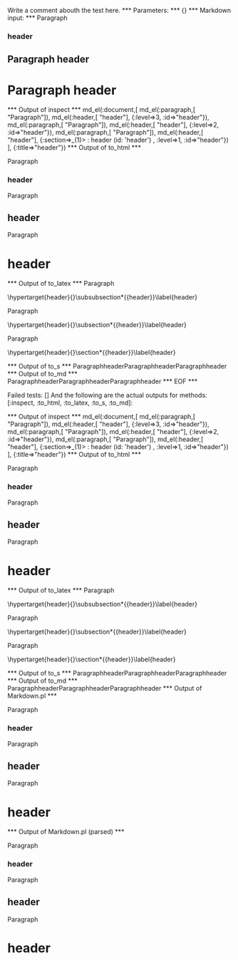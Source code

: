 Write a comment abouth the test here.
*** Parameters: ***
{}
*** Markdown input: ***
Paragraph
### header ###

Paragraph
header
------

Paragraph
header
======

*** Output of inspect ***
md_el(:document,[
	md_el(:paragraph,[	"Paragraph"]),
	md_el(:header,[	"header"], {:level=>3, :id=>"header"}),
	md_el(:paragraph,[	"Paragraph"]),
	md_el(:header,[	"header"], {:level=>2, :id=>"header"}),
	md_el(:paragraph,[	"Paragraph"]),
	md_el(:header,[	"header"], {:section=>_(1)>	  : header (id: 'header')
	, :level=>1, :id=>"header"})
], {:title=>"header"})
*** Output of to_html ***
<p>Paragraph</p
    ><h3 id='header'>header</h3
    ><p>Paragraph</p
    ><h2 id='header'>header</h2
    ><p>Paragraph</p
    ><h1 id='header'>header</h1
  >
*** Output of to_latex ***
Paragraph

\hypertarget{header}{}\subsubsection*{{header}}\label{header}

Paragraph

\hypertarget{header}{}\subsection*{{header}}\label{header}

Paragraph

\hypertarget{header}{}\section*{{header}}\label{header}


*** Output of to_s ***
ParagraphheaderParagraphheaderParagraphheader
*** Output of to_md ***
ParagraphheaderParagraphheaderParagraphheader
*** EOF ***




Failed tests:   [] 
And the following are the actual outputs for methods:
   [:inspect, :to_html, :to_latex, :to_s, :to_md]:


*** Output of inspect ***
md_el(:document,[
	md_el(:paragraph,[	"Paragraph"]),
	md_el(:header,[	"header"], {:level=>3, :id=>"header"}),
	md_el(:paragraph,[	"Paragraph"]),
	md_el(:header,[	"header"], {:level=>2, :id=>"header"}),
	md_el(:paragraph,[	"Paragraph"]),
	md_el(:header,[	"header"], {:section=>_(1)>	  : header (id: 'header')
	, :level=>1, :id=>"header"})
], {:title=>"header"})
*** Output of to_html ***
<p>Paragraph</p
    ><h3 id='header'>header</h3
    ><p>Paragraph</p
    ><h2 id='header'>header</h2
    ><p>Paragraph</p
    ><h1 id='header'>header</h1
  >
*** Output of to_latex ***
Paragraph

\hypertarget{header}{}\subsubsection*{{header}}\label{header}

Paragraph

\hypertarget{header}{}\subsection*{{header}}\label{header}

Paragraph

\hypertarget{header}{}\section*{{header}}\label{header}


*** Output of to_s ***
ParagraphheaderParagraphheaderParagraphheader
*** Output of to_md ***
ParagraphheaderParagraphheaderParagraphheader
*** Output of Markdown.pl ***
<p>Paragraph</p>

<h3>header</h3>

<p>Paragraph</p>

<h2>header</h2>

<p>Paragraph</p>

<h1>header</h1>

*** Output of Markdown.pl (parsed) ***
<p>Paragraph</p
    ><h3>header</h3
    ><p>Paragraph</p
    ><h2>header</h2
    ><p>Paragraph</p
    ><h1>header</h1
  >